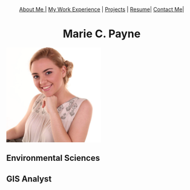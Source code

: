 <p align="center">
 <a href="#">About Me </a> | 
 <a href ="#">My Work Experience</a> | 
 <a href="Projects_README.md">Projects</a> | 
 <a href="MP_Resume_9-9-2020_G.pdf">Resume</a>| 
 <a href="#">Contact Me</a>|
</p>
<h1 align="center">Marie C. Payne</h1>
    <img align="center" src="ProfileHeadshot.png" width="250" height="250">

<h2> Environmental Sciences </h2>
<h2> GIS Analyst </h2>
<h3 align="center'> Major Skills <h3>
